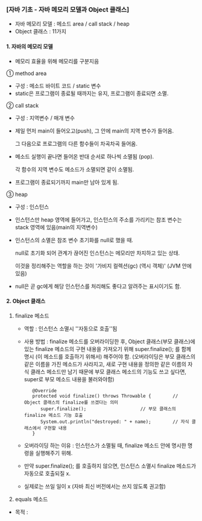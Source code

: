 ### [자바 기초 - 자바 메모리 모델과 Object 클래스]



* 자바 메모리 모델 : 메소드 area / call stack / heap
* Object 클래스 : 11가지





#### 1. 자바의 메모리 모델

- 메모리 효율을 위해 메모리를 구분지음



①  method area
-  구성 : 메소드 바이트 코드 / static 변수
-  static은 프로그램이 종료될 때까지는 유지, 프로그램이 종료되면 소멸.



② call stack

- 구성 : 지역변수 / 매개 변수

- 제일 먼저 main이 들어오고(push), 그 안에 main의 지역 변수가 들어옴.

  그 다음으로 프로그램의 다른 함수들이 차곡차곡 들어옴.

- 메소드 실행이 끝나면 들어온 반대 순서로 하나씩 소멸됨 (pop). 

  각 함수의 지역 변수도 메소드가 소멸되면 같이 소멸됨.

- 프로그램이 종료되기까지 main만 남아 있게 됨.

  

③ heap

- 구성 : 인스턴스

- 인스턴스만 heap 영역에 들어가고, 인스턴스의 주소를 가리키는 참조 변수는 stack 영역에 있음(main의 지역변수)

- 인스턴스의 소멸은 참조 변수 초기화를 null로 했을 때.

  null로 초기화 되어 관계가 끊어진 인스턴스는 메모리만 차지하고 있는 상태. 

  이것을 정리해주는 역할을 하는 것이 '가비지 컬렉션(gc) (역시 객체)' (JVM 안에 있음)

- null은 곧 gc에게 해당 인스턴스를 처리해도 좋다고 알려주는 표시이기도 함.



#### 2. Object 클래스

1. finalize 메소드

   - 역할 :  인스턴스 소멸시 ''자동으로 호출''됨

   - 사용 방법 : finalize 메소드를 오버라이딩한 후, Object 클래스(부모 클래스)에 있는 finalize 메소드의 	구현 내용을 가져오기 위해                          super.finalize(); 를 함께 명시 (이 메소드를 호출하기 위해서) 해주어야 함.
                  (오버라이딩은 부모 클래스의 같은 이름을 가진 메소드가 사라지고, 
                  새로 구현 내용을 정의한 같은 이름의 자식 클래스 메소드만 남기 때문에 부모 클래스 메소드의 기능도 쓰고 싶다면,
                  super로 부모 메소드 내용을 불러와야함)

     ```
        @Override
        protected void finalize() throws Throwable {		// Object 클래스의 finalize를 쓰겠다는 의미 			
           super.finalize();   					// 부모 클래스의 finalize 메소드 기능 호출
           System.out.println("destroyed: " + name);		// 자식 클래스에서 구현할 내용
        }
     
     ```

     

   - 오버라이딩 하는 이유 : 인스턴스가 소멸될 때, finalize 메소드 안에 명시한 명령을 실행해주기 위해.

   - 만약 super.finalize(); 를 호출하지 않으면, 인스턴스 소멸시 finalize 메소드가 자동으로 호출되질 x.

   - 실제로는 쓰일 일이 x (자바 최신 버전에서는 쓰지 않도록 권고함)

   

2.  equals 메소드

   - 목적 : 
